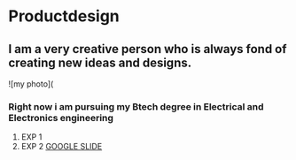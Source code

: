 # Productdesign
## I am a very creative person who is always fond of creating new ideas and designs.
![my photo](
### Right now i am pursuing my Btech degree in Electrical and Electronics engineering
1. EXP 1
2. EXP 2
[GOOGLE SLIDE](https://docs.google.com/presentation/d/1t-lV1l-GnPNOpiZHtwr0pO9PW8nksHkQX9nYzEBOFVg/edit?usp=sharing)

